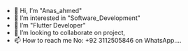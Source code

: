 - 👋 Hi, I’m "Anas_ahmed"
- 👀 I’m interested in "Software_Development"
- 🌱 I’m "Flutter Developer"
- 💞️ I’m looking to collaborate on project,
- 📫 How to reach me No: +92 3112505846 on WhatsApp....

<!---
Anasahmed01/Anasahmed01 is a ✨ special ✨ repository because its `README.md` (this file) appears on your GitHub profile.
You can click the Preview link to take a look at your changes.
--->
